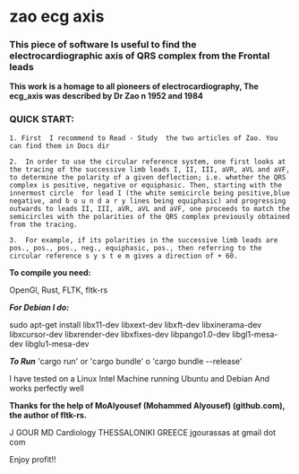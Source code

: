 # zao ecg axis

###  This piece of software Is useful to find the electrocardiographic axis of QRS complex from the Frontal leads

**This work  is a homage to all pioneers of electrocardiography, The ecg_axis was described by Dr Zao n 1952 and 1984**

### QUICK START: 

    1. First  I recommend to Read - Study  the two articles of Zao. You can find them in Docs dir 

    2.  In order to use the circular reference system, one first looks at the tracing of the successive limb leads I, II, III, aVR, aVL and aVF, to determine the polarity of a given deflection; i.e. whether the QRS complex is positive, negative or equiphasic. Then, starting with the innermost circle  for lead I (the white semicircle being positive,blue negative, and b o u n d a r y lines being equiphasic) and progressing outwards to leads II, III, aVR, aVL and aVF, one proceeds to match the semicircles with the polarities of the QRS complex previously obtained from the tracing.

    3.  For example, if its polarities in the successive limb leads are pos., pos., pos., neg., equiphasic, pos., then referring to the circular reference s y s t e m gives a direction of + 60. 


**To compile you need:**

OpenGl, Rust, FLTK, fltk-rs 

***For Debian I do:*** 

sudo apt-get install libx11-dev libxext-dev libxft-dev 
libxinerama-dev libxcursor-dev libxrender-dev libxfixes-dev libpango1.0-dev 
libgl1-mesa-dev libglu1-mesa-dev

***To  Run***
'cargo run' or 'cargo bundle' o 'cargo bundle --release'

I have tested on a Linux Intel Machine running Ubuntu and Debian
  And works perfectly well

**Thanks for the help of MoAlyousef (Mohammed Alyousef) (github.com), the author of fltk-rs.**



 J GOUR  MD Cardiology
 THESSALONIKI GREECE
 jgourassas at gmail dot com

 Enjoy profit!!

